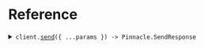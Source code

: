 # Reference

<details><summary><code>client.<a href="/src/Client.ts">send</a>({ ...params }) -> Pinnacle.SendResponse</code></summary>
<dl>
<dd>

#### 📝 Description

<dl>
<dd>

<dl>
<dd>

Send a SMS or RCS message to a phone number

</dd>
</dl>
</dd>
</dl>

#### 🔌 Usage

<dl>
<dd>

<dl>
<dd>

```typescript
await client.send({
    phoneNumber: "phone_number",
    messageType: "card",
    message: {
        cards: [
            {
                title: "title",
            },
        ],
    },
});
```

</dd>
</dl>
</dd>
</dl>

#### ⚙️ Parameters

<dl>
<dd>

<dl>
<dd>

**request:** `Pinnacle.SendRequest`

</dd>
</dl>

<dl>
<dd>

**requestOptions:** `PinnacleClient.RequestOptions`

</dd>
</dl>
</dd>
</dl>

</dd>
</dl>
</details>

##
